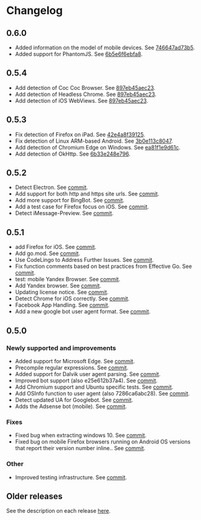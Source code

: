 # Changelog

## 0.6.0

- Added information on the model of mobile devices. See [746647ad73b5](https://github.com/mssola/useragent/commit/746647ad73b5ad8648175bbd07319c0a8ac559c6).
- Added support for PhantomJS. See [6b5e6f6ebfa8](https://github.com/mssola/useragent/commit/6b5e6f6ebfa87464ccdb42bac5448cbf46ce1ba1).

## 0.5.4

- Add detection of Coc Coc Browser. See [897eb45aec23](https://github.com/mssola/useragent/commit/897eb45aec2330e7566c48c9e54192aae84bd8e9).
- Add detection of Headless Chrome. See [897eb45aec23](https://github.com/mssola/useragent/commit/897eb45aec2330e7566c48c9e54192aae84bd8e9).
- Add detection of iOS WebViews. See [897eb45aec23](https://github.com/mssola/useragent/commit/897eb45aec2330e7566c48c9e54192aae84bd8e9).

## 0.5.3

- Fix detection of Firefox on iPad. See [42e4a8f39125](https://github.com/mssola/useragent/commit/42e4a8f39125a6680fb5367a4602963f1351e069).
- Fix detection of Linux ARM-based Android. See [3b0e113c8047](https://github.com/mssola/useragent/commit/3b0e113c804708c01de00c27aae07d2acfee40d8).
- Add detection of Chromium Edge on Windows. See [ea81f1e9d61c](https://github.com/mssola/useragent/commit/ea81f1e9d61c094df4156690a8f4d5481b0d6c4a).
- Add detection of OkHttp. See [6b33e248e796](https://github.com/mssola/useragent/commit/6b33e248e7969cf3e76128a34d33be88d4eb0dc8).

## 0.5.2

- Detect Electron. See [commit](https://github.com/mssola/useragent/commit/1a36963d74c0efca7de80dc7518a0958c66b3c4f).
- Add support for both http and https site urls. See [commit](https://github.com/mssola/useragent/commit/d78bf2c5886a0ab7e1cf90b68c808fe3e3ab6f8c).
- Add more support for BingBot. See [commit](https://github.com/mssola/useragent/commit/c6402a7b8aefdc4acfbf1e7f3b43eac0b266e49e).
- Add a test case for Firefox focus on iOS. See [commit](https://github.com/mssola/useragent/commit/a1e9c19d5a6887a17cef1d249118ccbd45cf4c0b).
- Detect iMessage-Preview. See [commit](https://github.com/mssola/useragent/commit/e8f5e19ded9711ee1f4b43218b9d57d00ef5c26a).

## 0.5.1

- add Firefox for iOS. See [commit](https://github.com/mssola/useragent/commit/00a868fa17e7).
- Add go.mod. See [commit](https://github.com/mssola/useragent/commit/8c16c37f4e07).
- Use CodeLingo to Address Further Issues. See [commit](https://github.com/mssola/useragent/commit/7e313fc62553).
- Fix function comments based on best practices from Effective Go. See [commit](https://github.com/mssola/useragent/commit/95b0c164394f).
- test: mobile Yandex Browser. See [commit](https://github.com/mssola/useragent/commit/1df9e04ee4f5).
- Add Yandex browser. See [commit](https://github.com/mssola/useragent/commit/6eb76c60b5e8).
- Updating license notice. See [commit](https://github.com/mssola/useragent/commit/8b3999083770).
- Detect Chrome for iOS correctly. See [commit](https://github.com/mssola/useragent/commit/82f141dea4a8).
- Facebook App Handling. See [commit](https://github.com/mssola/useragent/commit/5723c361ed97).
- Add a new google bot user agent format. See [commit](https://github.com/mssola/useragent/commit/57c32981bd5f).

## 0.5.0

### Newly supported and improvements

- Added support for Microsoft Edge. See [commit](https://github.com/mssola/useragent/commit/f659b9863849).
- Precompile regular expressions. See [commit](https://github.com/mssola/useragent/commit/783ec61292ae).
- Added support for Dalvik user agent parsing. See [commit](https://github.com/mssola/useragent/commit/78413629666f).
- Improved bot support (also e25e612b37a4). See [commit](https://github.com/mssola/useragent/commit/0319fcf00bfd).
- Add Chromium support and Ubuntu specific tests. See [commit](https://github.com/mssola/useragent/commit/6e7843e05771).
- Add OSInfo function to user agent (also 7286ca6abc28). See [commit](https://github.com/mssola/useragent/commit/3335cae017e7).
- Detect updated UA for Googlebot. See [commit](https://github.com/mssola/useragent/commit/6fe362d7cd64).
- Adds the Adsense bot (mobile). See [commit](https://github.com/mssola/useragent/commit/1438bfba89d7).

### Fixes

- Fixed bug when extracting windows 10. See [commit](https://github.com/mssola/useragent/commit/8d86c2cf88bf).
- Fixed bug on mobile Firefox browsers running on Android OS versions that report their version number inline.. See [commit](https://github.com/mssola/useragent/commit/9d00ff9e4202).

### Other

- Improved testing infrastructure. See [commit](https://github.com/mssola/useragent/commit/63395b193f8812526305bec75ea7117262a124aa).

## Older releases

See the description on each release
[here](https://github.com/mssola/useragent/releases).
